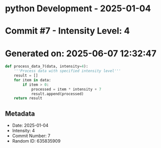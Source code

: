 ﻿# python Development - 2025-01-04
# Commit #7 - Intensity Level: 4
# Generated on: 2025-06-07 12:32:47
```python
def process_data_7(data, intensity=4):
    '''Process data with specified intensity level'''
    result = []
    for item in data:
        if item > 0:
            processed = item * intensity + 7
            result.append(processed)
    return result
```
## Metadata
- Date: 2025-01-04
- Intensity: 4
- Commit Number: 7
- Random ID: 635835909
